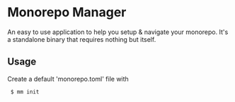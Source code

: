 # Monorepo Manager

An easy to use application to help you setup & navigate your monorepo. It's a standalone binary that requires nothing but itself.

## Usage

Create a default 'monorepo.toml' file with
```sh
 $ mm init
```
